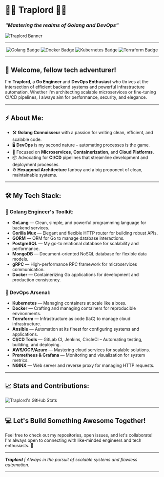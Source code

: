 # 🧙‍♂️ **Traplord** 🧙‍♂️  
### *"Mastering the realms of Golang and DevOps"*  
<!-- Dark-themed banner -->
![Traplord Banner](https://your-dark-canva-banner-link)

---

<div align="center">
  <img src="https://img.shields.io/badge/-GoLang-00ADD8?style=for-the-badge&logo=go&logoColor=white" alt="Golang Badge" />
  <img src="https://img.shields.io/badge/-Docker-2496ED?style=for-the-badge&logo=docker&logoColor=white" alt="Docker Badge" />
  <img src="https://img.shields.io/badge/-Kubernetes-326CE5?style=for-the-badge&logo=kubernetes&logoColor=white" alt="Kubernetes Badge" />
  <img src="https://img.shields.io/badge/-Terraform-7B42BC?style=for-the-badge&logo=terraform&logoColor=white" alt="Terraform Badge" />
</div>

---

## 👋 Welcome, fellow tech adventurer!

I'm **Traplord**, a **Go Engineer** and **DevOps Enthusiast** who thrives at the intersection of efficient backend systems and powerful infrastructure automation. Whether I'm architecting scalable microservices or fine-tuning CI/CD pipelines, I always aim for performance, security, and elegance.

---

## ⚡ About Me:
- 🛠️ **Golang Connoisseur** with a passion for writing clean, efficient, and scalable code.
- 🖥️ **DevOps** is my second nature – automating processes is the game.
- 🎯 Focused on **Microservices**, **Containerization**, and **Cloud Platforms**.
- 📦 Advocating for **CI/CD** pipelines that streamline development and deployment processes.
- ⚙️ **Hexagonal Architecture** fanboy and a big proponent of clean, maintainable systems.

---

## 🛠️ My Tech Stack:

### 🚀 **Golang Engineer's Toolkit**:
- **GoLang** — Clean, simple, and powerful programming language for backend services.
- **Gorilla Mux** — Elegant and flexible HTTP router for building robust APIs.
- **GORM** — ORM for Go to manage database interactions.
- **PostgreSQL** — My go-to relational database for scalability and performance.
- **MongoDB** — Document-oriented NoSQL database for flexible data models.
- **gRPC** — High-performance RPC framework for microservices communication.
- **Docker** — Containerizing Go applications for development and production consistency.

### 🔧 **DevOps Arsenal**:
- **Kubernetes** — Managing containers at scale like a boss.
- **Docker** — Crafting and managing containers for reproducible environments.
- **Terraform** — Infrastructure as code (IaC) to manage cloud infrastructure.
- **Ansible** — Automation at its finest for configuring systems and applications.
- **CI/CD Tools** — GitLab CI, Jenkins, CircleCI – Automating testing, building, and deploying.
- **AWS/GCP/Azure** — Mastering cloud services for scalable solutions.
- **Prometheus & Grafana** — Monitoring and visualization for system metrics.
- **NGINX** — Web server and reverse proxy for managing HTTP requests.

---

## 📈 Stats and Contributions:

<!-- GitHub Stats Cards -->
![Traplord's GitHub Stats](https://github-readme-stats.vercel.app/api?username=traplord&show_icons=true&theme=dark&hide_border=true&count_private=true)

---

## 💻 Let's Build Something Awesome Together!

Feel free to check out my repositories, open issues, and let's collaborate! I'm always open to connecting with like-minded engineers and tech enthusiasts. 🚀

---

_**Traplord** | Always in the pursuit of scalable systems and flawless automation._

---



